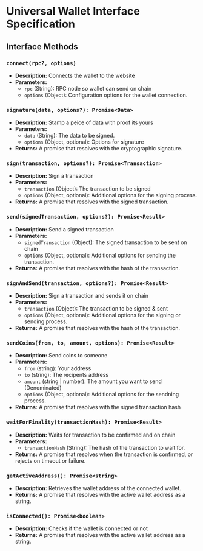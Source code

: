 # Universal Wallet Interface Specification

## Interface Methods

### `connect(rpc?, options)`

- **Description:** Connects the wallet to the website
- **Parameters:**
  - `rpc` (String): RPC node so wallet can send on chain
  - `options` (Object): Configuration options for the wallet connection.

### `signature(data, options?): Promise<Data>`

- **Description:** Stamp a peice of data with proof its yours
- **Parameters:**
  - `data` (String): The data to be signed.
  - `options` (Object, optional): Options for signature
- **Returns:** A promise that resolves with the cryptographic signature.

### `sign(transaction, options?): Promise<Transaction>`

- **Description:** Sign a transaction
- **Parameters:**
  - `transaction` (Object): The transaction to be signed
  - `options` (Object, optional): Additional options for the signing process.
- **Returns:** A promise that resolves with the signed transaction.

### `send(signedTransaction, options?): Promise<Result>`

- **Description:** Send a signed transaction
- **Parameters:**
  - `signedTransaction` (Object): The signed transaction to be sent on chain
  - `options` (Object, optional): Additional options for sending the transaction.
- **Returns:** A promise that resolves with the hash of the transaction.

### `signAndSend(transaction, options?): Promise<Result>`

- **Description:** Sign a transaction and sends it on chain
- **Parameters:**
  - `transaction` (Object): The transaction to be signed & sent
  - `options` (Object, optional): Additional options for the signing or sending process.
- **Returns:** A promise that resolves with the hash of the transaction.

### `sendCoins(from, to, amount, options): Promise<Result>`

- **Description:** Send coins to someone
- **Parameters:**
  - `from` (string): Your address
  - `to` (string): The recipents address
  - `amount` (string | number): The amount you want to send (Denominated)
  - `options` (Object, optional): Additional options for the sendning process.
- **Returns:** A promise that resolves with the signed transaction hash

### `waitForFinality(transactionHash): Promise<Result>`

- **Description:** Waits for transaction to be confirmed and on chain
- **Parameters:**
  - `transactionHash` (String): The hash of the transaction to wait for.
- **Returns:** A promise that resolves when the transaction is confirmed, or rejects on timeout or failure.

### `getActiveAddress(): Promise<string>`

- **Description:** Retrieves the wallet address of the connected wallet.
- **Returns:** A promise that resolves with the active wallet address as a string.

### `isConnected(): Promise<boolean>`

- **Description:** Checks if the wallet is connected or not
- **Returns:** A promise that resolves with the active wallet address as a string.
